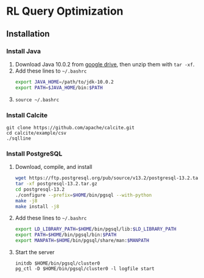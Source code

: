 # RL Query Optimization

## Installation

### Install Java

1. Download Java 10.0.2 from [google drive](https://drive.google.com/drive/folders/1VR58_7_6ZVpVw_DaSdNxrD8TAd6hCiRg?usp=sharing), then unzip them with `tar -xf`.
2. Add these lines to `~/.bashrc`
    ```bash
    export JAVA_HOME=/path/to/jdk-10.0.2
    export PATH=$JAVA_HOME/bin:$PATH
    ```
3. `source ~/.bashrc`

### Install Calcite

```
git clone https://github.com/apache/calcite.git
cd calcite/example/csv
./sqlline
```

### Install PostgreSQL
1. Download, compile, and install
    ```bash
    wget https://ftp.postgresql.org/pub/source/v13.2/postgresql-13.2.tar.gz
    tar -xf postgresql-13.2.tar.gz
    cd postgresql-13.2
    ./configure --prefix=$HOME/bin/pgsql --with-python
    make -j8
    make install -j8
    ```
2. Add these lines to `~/.bashrc`
    ```bash
    export LD_LIBRARY_PATH=$HOME/bin/pgsql/lib:$LD_LIBRARY_PATH
    export PATH=$HOME/bin/pgsql/bin:$PATH
    export MANPATH=$HOME/bin/pgsql/share/man:$MANPATH
    ```
3. Start the server
    ```
    initdb $HOME/bin/pgsql/cluster0
    pg_ctl -D $HOME/bin/pgsql/cluster0 -l logfile start
    ```
